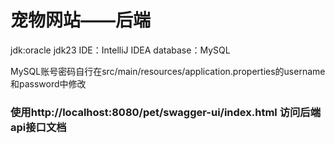 # 宠物网站——后端

jdk:oracle jdk23
IDE：IntelliJ IDEA
database：MySQL

MySQL账号密码自行在src/main/resources/application.properties的username和password中修改

### 使用http://localhost:8080/pet/swagger-ui/index.html 访问后端api接口文档
